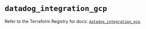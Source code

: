 # `datadog_integration_gcp`

Refer to the Terraform Registry for docs: [`datadog_integration_gcp`](https://registry.terraform.io/providers/datadog/datadog/3.43.0/docs/resources/integration_gcp).
